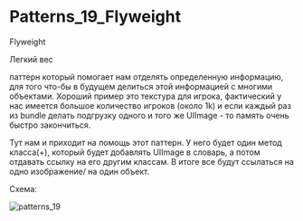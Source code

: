 # Patterns_19_Flyweight

Flyweight

Легкий вес

паттерн который помогает нам отделять определенную информацию, для того что-бы в будущем делиться этой информацией с многими объектами.
Хороший пример это текстура для игрока, фактический у нас имеется большое количество игроков (около 1k) и если каждый раз из bundle делать подгрузку одного и того же UIImage - то память очень быстро закончиться.

Тут нам и приходит на помощь этот паттерн. У него будет один метод класса(+), который будет добавлять UIImage в словарь, а потом отдавать ссылку на его другим классам. В итоге все будут ссылаться на одно изображение/ на один объект.

Схема:

![patterns_19](https://user-images.githubusercontent.com/8353437/29571107-8d36c434-8782-11e7-938e-1b600ca53d78.png)

